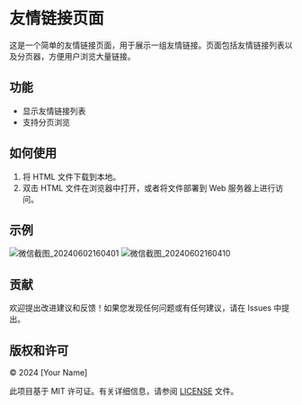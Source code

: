 # 友情链接页面

这是一个简单的友情链接页面，用于展示一组友情链接。页面包括友情链接列表以及分页器，方便用户浏览大量链接。

## 功能

- 显示友情链接列表
- 支持分页浏览

## 如何使用

1. 将 HTML 文件下载到本地。
2. 双击 HTML 文件在浏览器中打开，或者将文件部署到 Web 服务器上进行访问。

## 示例

![微信截图_20240602160401](https://github.com/yishuizhe/Frend-Links/assets/92246373/56fd07a4-f08e-470d-838c-019d15aa23d1)
![微信截图_20240602160410](https://github.com/yishuizhe/Frend-Links/assets/92246373/5146f119-0e20-4449-abc0-06b65776c2b7)


## 贡献

欢迎提出改进建议和反馈！如果您发现任何问题或有任何建议，请在 Issues 中提出。

## 版权和许可

© 2024 [Your Name]

此项目基于 MIT 许可证。有关详细信息，请参阅 [LICENSE](LICENSE) 文件。
